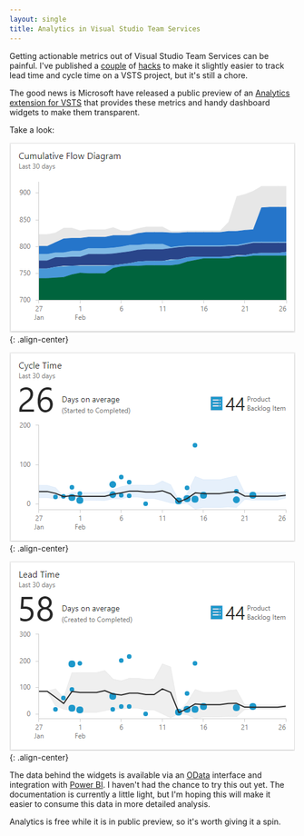 ```yaml
---
layout: single
title: Analytics in Visual Studio Team Services
---
```

Getting actionable metrics out of Visual Studio Team Services can be painful. I've published a [couple](https://christopher-bimson.github.io/2017-03-26-visual-studio-team-services-cfd-dashboard-widget/) of [hacks](https://github.com/christopher-bimson/VstsMetrics) to make it slightly easier to track lead time and cycle time on a VSTS project, but it's still a chore.

The good news is Microsoft have released a public preview of an [Analytics extension for VSTS](https://marketplace.visualstudio.com/items?itemName=ms.vss-analytics#overview) that provides these metrics and handy dashboard widgets to make them transparent. 

Take a look:

![Cumulative Flow Diagram](/img/analytics/cfd.png){: .align-center}

![Cycle Time](/img/analytics/cycle-time.png){: .align-center}

![Lead Time](/img/analytics/lead-time.png){: .align-center}

The data behind the widgets is available via an [OData](https://docs.microsoft.com/en-us/vsts/report/extend-analytics/) interface and integration with [Power BI](https://docs.microsoft.com/en-us/vsts/report/powerbi/). I haven't had the chance to try this out yet. The documentation is currently a little light, but I'm hoping this will make it easier to consume this data in more detailed analysis.

Analytics is free while it is in public preview, so it's worth giving it a spin.